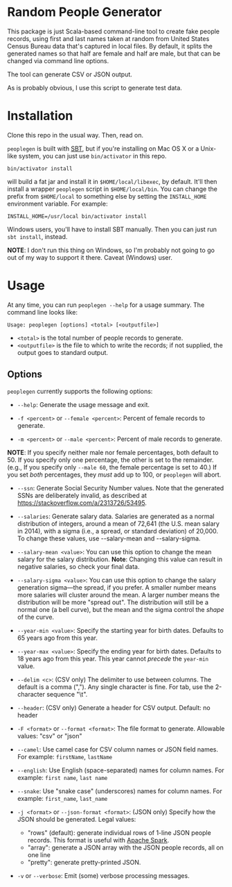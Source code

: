 # Random People Generator

This package is just Scala-based command-line tool to create fake people
records, using first and last names taken at random from United
States Census Bureau data that's captured in local files. By default, it splits
the generated names so that half are female and half are male, but that can be
changed via command line options.

The tool can generate CSV or JSON output.

As is probably obvious, I use this script to generate test data.

# Installation

Clone this repo in the usual way. Then, read on.

`peoplegen` is built with [SBT](http://scala-sbt.org), but if you're installing
on Mac OS X or a Unix-like system, you can just use `bin/activator` in this
repo.

```
bin/activator install
```

will build a fat jar and install it in `$HOME/local/libexec`, by default.
It'll then install a wrapper `peoplegen` script in `$HOME/local/bin`. You
can change the prefix from `$HOME/local` to something else by setting the
`INSTALL_HOME` environment variable. For example:

```
INSTALL_HOME=/usr/local bin/activator install
```

Windows users, you'll have to install SBT manually. Then you can just
run `sbt install`, instead.

**NOTE**: I don't run this thing on Windows, so I'm probably not going to go 
out of my way to support it there. Caveat (Windows) user.

# Usage

At any time, you can run `peoplegen --help` for a usage summary. The command
line looks like:

```
Usage: peoplegen [options] <total> [<outputfile>]
```

* `<total>` is the total number of people records to generate.
* `<outputfile>` is the file to which to write the records; if not supplied,
  the output goes to standard output.

## Options

`peoplegen` currently supports the following options:

* `--help`: Generate the usage message and exit.

* `-f <percent>` or `--female <percent>`: Percent of female records to
  generate.

* `-m <percent>` or `--male <percent>`: Percent of male records to generate.
  
**NOTE**: If you specify neither male nor female percentages, both default
to 50. If you specify only one percentage, the other is set to the remainder.
(e.g., If you specify only `--male 60`, the female percentage is set to 40.)
If you set _both_ percentages, they _must_ add up to 100, or `peoplegen`
will abort.

* `--ssn`: Generate Social Security Number values. Note that the generated
  SSNs are deliberately invalid, as described at 
  <https://stackoverflow.com/a/2313726/53495>.
  
* `--salaries`: Generate salary data. Salaries are generated as a normal 
  distribution of integers, around a mean of 72,641 (the U.S. mean salary in 
  2014), with a sigma (i.e., a spread, or standard deviation) of 20,000. To 
  change these values, use --salary-mean and
                                 --salary-sigma.

* `--salary-mean <value>`: You can use this option to change the mean salary
  for the salary distribution. **Note**: Changing this value can result
  in negative salaries, so check your final data.

* `--salary-sigma <value>`: You can use this option to change the salary
  generation sigma—the spread, if you prefer. A smaller number means more
  salaries will cluster around the mean. A larger number means the distribution
  will be more "spread out". The distribution will still be a normal one (a
  bell curve), but the mean and the sigma control the _shape_ of the curve.

* `--year-min <value>`: Specify the starting year for birth dates. Defaults to 
  65 years ago from this year.
  
* `--year-max <value>`: Specify the ending year for birth dates. Defaults to 
  18 years ago from this year. This year cannot _precede_ the `year-min` value.

* `--delim <c>`: (CSV only) The delimiter to use between columns. The default
  is a comma (","). Any single character is fine. For tab, use the 2-character
  sequence "\t".

* `--header`: (CSV only) Generate a header for CSV output. Default: no header

* `-F <format>` or `--format <format>`: The file format to generate. Allowable
  values: "csv" or "json"

* `--camel`: Use camel case for CSV column names or JSON field names. For
  example: `firstName`, `lastName`

* `--english`: Use English (space-separated) names for column names. For
  example: `first name`, `last name`
  
* `--snake`: Use "snake case" (underscores) names for column names. For
  example: `first_name`, `last_name`

* `-j <format>` or `--json-format <format>`: (JSON only) Specify how the
  JSON should be generated. Legal values:
    * "rows" (default): generate individual rows of 1-line JSON people records.
      This format is useful with [Apache Spark](https://spark.apache.org).
    * "array": generate a JSON array with the JSON people records, all on
      one line        
    * "pretty": generate pretty-printed JSON.

* `-v` or `--verbose`: Emit (some) verbose processing messages.
